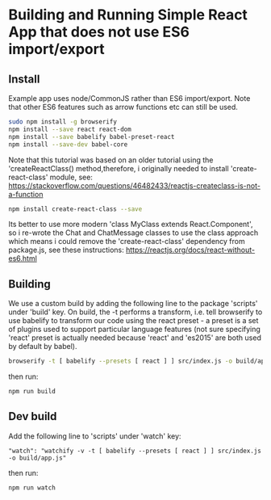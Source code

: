 # Building and Running Simple React App that does not use ES6 import/export

## Install

Example app uses node/CommonJS rather than ES6 import/export. Note that other 
ES6 features such as arrow functions etc can still be used.

``` bash
sudo npm install -g browserify
npm install --save react react-dom
npm install --save babelify babel-preset-react
npm install --save-dev babel-core
```

Note that this tutorial was based on an older tutorial using the 'createReactClass() method,therefore, i originally needed to install 'create-react-class' module, see:
<https://stackoverflow.com/questions/46482433/reactjs-createclass-is-not-a-function>

``` bash
npm install create-react-class --save
```

Its better to use more modern 'class MyClass extends React.Component', so i re-wrote the Chat and ChatMessage classes to use the class approach which means i could remove the  'create-react-class' dependency from package.js, see these instructions:  <https://reactjs.org/docs/react-without-es6.html> 

## Building

We use a custom build by adding the following line to the package 'scripts' under 'build' key. On build, the -t performs a transform, i.e. tell browserify to use babelify to transform our code using the react preset - a preset is a set of plugins used to support particular language features (not sure specifying 'react' preset is actually needed because 'react' and 'es2015' are both used by default by babel).

```bash
browserify -t [ babelify --presets [ react ] ] src/index.js -o build/app.js
```

then run:

```bash
npm run build
```

## Dev build

Add the following line to 'scripts' under 'watch' key: 

```
"watch": "watchify -v -t [ babelify --presets [ react ] ] src/index.js -o build/app.js"
```

then run: 

```bash
npm run watch
```